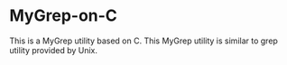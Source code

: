 # MyGrep-on-C
This is a MyGrep utility based on C. This MyGrep utility is similar to grep utility provided by Unix.
